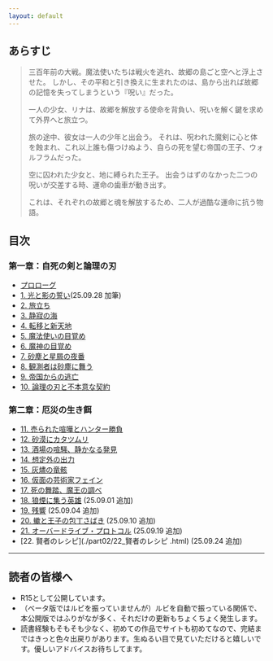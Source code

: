 ```yaml
---
layout: default
---
```


## あらすじ

> 三百年前の大戦。魔法使いたちは戦火を逃れ、故郷の島ごと空へと浮上させた。
> しかし、その平和と引き換えに生まれたのは、島から出れば故郷の記憶を失ってしまうという『呪い』だった。
> 
> 一人の少女、リナは、故郷を解放する使命を背負い、呪いを解く鍵を求めて外界へと旅立つ。
> 
> 旅の途中、彼女は一人の少年と出会う。
> それは、呪われた魔剣に心と体を蝕まれ、これ以上誰も傷つけぬよう、自らの死を望む帝国の王子、ウォルフラムだった。
> 
> 空に囚われた少女と、地に縛られた王子。
> 出会うはずのなかった二つの呪いが交差する時、運命の歯車が動き出す。
> 
> これは、それぞれの故郷と魂を解放するため、二人が過酷な運命に抗う物語。

## 目次

### 第一章：自死の剣と論理の刃
* [プロローグ](./part00/プロローグ.html)
* [1. 光と影の誓い](./part01/01_光と影の誓い.html)(25.09.28 加筆)
* [2. 旅立ち](./part01/02_旅立ち.html)
* [3. 静寂の海](./part01/03_静寂の海.html)
* [4. 転移と新天地](./part01/04_転移と新天地.html)
* [5. 魔法使いの目覚め](./part01/05_魔法使いの目覚め.html)
* [6. 魔神の目覚め](./part01/06_魔神の目覚め.html)
* [7. 砂塵と星屑の夜番](./part01/07_砂塵と星屑の夜番.html)
* [8. 観測者は砂塵に舞う](./part01/08_観測者は砂塵に舞う.html)
* [9. 帝国からの逃亡](./part01/09_帝国からの逃亡.html)
* [10. 論理の刃と不本意な契約](./part01/10_論理の刃と不本意な契約.html)

### 第二章：厄災の生き餌
* [11. 売られた喧嘩とハンター勝負](./part02/11_売られた喧嘩とハンター勝負.html)
* [12. 砂漠にカタツムリ](./part02/12_砂漠にカタツムリ.html)
* [13. 酒場の喧騒、静かなる発見](./part02/13_酒場の喧騒、静かなる発見.html)
* [14. 想定外の出力](./part02/14_想定外の出力.html)
* [15. 灰燼の竜骸](./part02/15_灰燼の竜骸.html)
* [16. 仮面の芸術家フェイン](./part02/16_仮面の芸術家フェイン.html)
* [17. 死の舞踏、魔王の調べ](./part02/17_死の舞踏、魔王の調べ.html)
* [18. 狼煙に集う英雄](./part02/18_狼煙に集う英雄.html) (25.09.01 追加)
* [19. 残響](./part02/19_残響.html) (25.09.04 追加)
* [20. 蠍と王子の包丁さばき](./part02/20_蠍と王子の包丁さばき.html) (25.09.10 追加)
* [21. オーバードライブ・プロトコル](./part02/21_オーバードライブ・プロトコル.html) (25.09.19 追加)
* [22. 賢者のレシピ](./part02/22_賢者のレシピ .html) (25.09.24 追加)

---

## 読者の皆様へ

* R15として公開しています。
* （ベータ版ではルビを振っていませんが）ルビを自動で振っている関係で、本公開版ではふりがなが多く、それだけの更新もちょくちょく発生します。
* 読書経験もそもそも少なく、初めての作品でサイトも初めてなので、完結まではきっと色々出戻りがあります。生ぬるい目で見ていただけると嬉しいです。優しいアドバイスお待ちしてます。